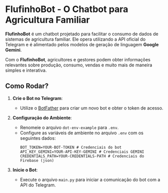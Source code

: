 # FlufinhoBot - O Chatbot para Agricultura Familiar

**FlufinhoBot** é um chatbot projetado para facilitar o consumo de dados de sistemas de agricultura familiar. Ele opera utilizando a API oficial do Telegram e é alimentado pelos modelos de geração de linguagem **Google Gemini**.

Com o **FlufinhoBot**, agricultores e gestores podem obter informações relevantes sobre produção, consumo, vendas e muito mais de maneira simples e interativa.

## Como Rodar?

1. **Crie o Bot no Telegram**:
   - Utilize o [BotFather](https://core.telegram.org/bots#botfather) para criar um novo bot e obter o token de acesso.

2. **Configuração do Ambiente**:
   - Renomeie o arquivo `dot-env-example` para `.env`.
   - Configure as variáveis de ambiente no arquivo `.env` com os seguintes dados:
     ```env
     BOT_TOKEN=YOUR-BOT-TOKEN # Credenciais do bot
     API_KEY_GEMINI=YOUR-API-KEY-GEMINI # Credenciais GEMINI
     CREDENTIALS_PATH=YOUR-CREDENTIALS-PATH # Credenciais do Firebase (json)
     ```

3. **Inicie o Bot**:
   - Execute o arquivo `main.py` para iniciar a comunicação do bot com a API do Telegram.

